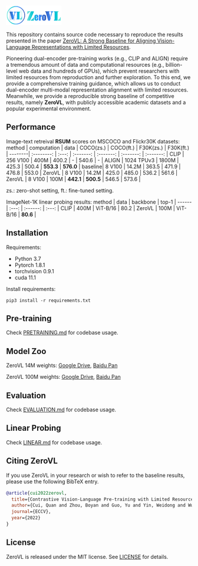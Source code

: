 <img src="./docs/logo.svg" width="150" >

This repository contains source code necessary to reproduce the results presented in the paper [ZeroVL: A Strong Baseline for Aligning Vision-Language Representations with Limited Resources](https://arxiv.org/abs/2112.09331).

Pioneering dual-encoder pre-training works (e.g., CLIP and ALIGN) require a tremendous amount of data and computational resources (e.g., billion-level web data and hundreds of GPUs), which prevent researchers with limited resources from reproduction and further exploration. 
To this end, we provide a comprehensive training guidance, which allows us to conduct dual-encoder multi-modal representation alignment with limited resources. Meanwhile, we provide a reproducible strong baseline of competitive results, namely **ZeroVL**, with publicly accessible academic datasets and a popular experimental environment. 

## Performance
Image-text retreival **RSUM** scores on MSCOCO and Flickr30K datasets:
method  | computation | data  | COCO(zs.) | COCO(ft.) | F30K(zs.) | F30K(ft.) |
--------| :--------:  | :---: | :-------: | :-------: | :-------: | :-------: |
CLIP	  | 256 V100    | 400M  | 400.2     | -         | 540.6     | -         |
ALIGN	  | 1024 TPUv3  | 1800M | 425.3     | 500.4     | **553.3** | **576.0** |
baseline| 8 V100      | 14.2M | 363.5     | 471.9     | 476.8     | 553.0     |
ZeroVL	| 8 V100      | 14.2M | 425.0     | 485.0     | 536.2     | 561.6     |
ZeroVL	| 8 V100      | 100M  | **442.1** | **500.5** | 546.5     | 573.6     |

zs.: zero-shot setting, ft.: fine-tuned setting.

ImageNet-1K linear probing results:
method  | data  | backbone  | top-1     |
------  | :---: | :------:  | :---:     |
CLIP    | 400M  | ViT-B/16  | 80.2      |
ZeroVL  | 100M  | ViT-B/16  | **80.6**  |

## Installation
Requirements:
- Python 3.7
- Pytorch 1.8.1
- torchvision 0.9.1
- cuda 11.1
  
Install requirements:
```
pip3 install -r requirements.txt
```

## Pre-training
Check [PRETRAINING.md](PRETRAINING.md) for codebase usage.

## Model Zoo
ZeroVL 14M weights: [Google Drive](https://drive.google.com/file/d/1Pb5o7EJTCXJyn0vIOE1vdGnJ4l_4mfG2/view?usp=sharing), [Baidu Pan](https://pan.baidu.com/s/1D5RKc2UVhK1y4xGRdIvQeA?pwd=himv)

ZeroVL 100M weights: [Google Drive](https://drive.google.com/file/d/1tkAp3ENPsFMeaW8nbk9bu1zFO-YfhjH5/view?usp=sharing), [Baidu Pan](https://pan.baidu.com/s/1FRsYJIRdP54D6L2veaIDYw?pwd=s42h)

## Evaluation
Check [EVALUATION.md](EVALUATION.md) for codebase usage.

## Linear Probing
Check [LINEAR.md](LINEAR.md) for codebase usage.

## Citing ZeroVL
If you use ZeroVL in your research or wish to refer to the baseline results, please use the following BibTeX entry.
```BibTeX
@article{cui2022zerovl,
  title={Contrastive Vision-Language Pre-training with Limited Resources},
  author={Cui, Quan and Zhou, Boyan and Guo, Yu and Yin, Weidong and Wu, Hao and Yoshie, Osamu and Chen, Yubo},
  journal={ECCV},
  year={2022}
}
```

## License
ZeroVL is released under the MIT license. See [LICENSE](LICENSE) for details. 
